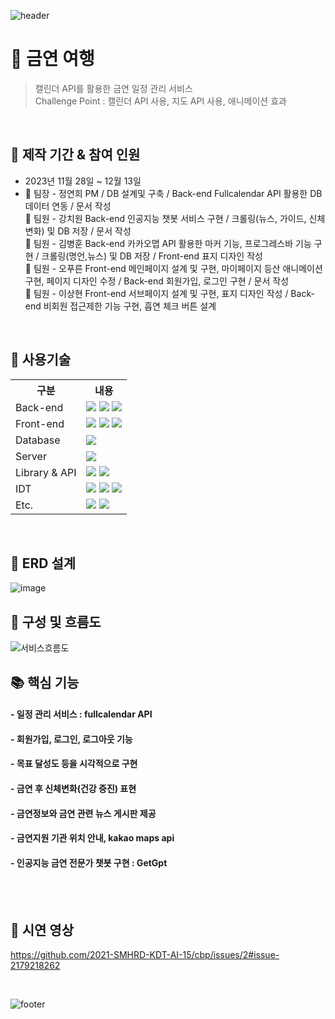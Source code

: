 ![header](https://capsule-render.vercel.app/api?type=slice&height=120&color=b1ddab&text=금연여행&fontAlign=85&fontSize=40&fontColor=ffffff)
# :pushpin: 금연 여행
> 캘린더 API를 활용한 금연 일정 관리 서비스 </br>
> Challenge Point : 캘린더 API 사용, 지도 API 사용, 애니메이션 효과

</br>

## 📅  제작 기간 & 참여 인원
- 2023년 11월 28일 ~ 12월 13일
- :crown: 팀장 - 정연희 PM / DB 설계및 구축 / Back-end Fullcalendar API 활용한 DB데이터 연동 / 문서 작성<br>
  :green_heart: 팀원 - 강치원 Back-end 인공지능 챗봇 서비스 구현 / 크롤링(뉴스, 가이드, 신체변화) 및 DB 저장 / 문서 작성<br>
  :green_heart: 팀원 - 김병훈 Back-end 카카오맵 API 활용한 마커 기능, 프로그레스바 기능 구현 / 크롤링(명언,뉴스) 및 DB 저장 / Front-end 표지 디자인 작성 <br>
  :green_heart: 팀원 - 오푸른 Front-end 메인페이지 설계 및 구현, 마이페이지 등산 애니메이션 구현, 페이지 디자인 수정 / Back-end 회원가입, 로그인 구현 / 문서 작성 <br>
  :green_heart: 팀원 - 이상현 Front-end 서브페이지 설계 및 구현, 표지 디자인 작성 / Back-end 비회원 접근제한 기능 구현, 흡연 체크 버튼 설계 

</br>

## 🔨 사용기술

<table>
    <tr>
        <th>구분</th>
        <th>내용</th>
    </tr>
    <tr>
        <td>Back-end</td>
        <td>
            <img src="https://img.shields.io/badge/Java-007396?style=for-the-badge&logo=java&logoColor=white"/>
            <img src="https://img.shields.io/badge/javascript-F7DF1E?style=for-the-badge&logo=javascript&logoColor=black">
          <img src="https://img.shields.io/badge/Apache%20Maven-C71A36?style=for-the-badge&logo=Apache%20Maven&logoColor=white"/>
        </td>
    </tr>
    <tr>
        <td>Front-end</td>
        <td>
            <img src="https://img.shields.io/badge/html5-E34F26?style=for-the-badge&logo=html5&logoColor=white">
            <img src="https://img.shields.io/badge/css-1572B6?style=for-the-badge&logo=css3&logoColor=white">
            <img src="https://img.shields.io/badge/javascript-F7DF1E?style=for-the-badge&logo=javascript&logoColor=black">
        </td>
    </tr>
    <tr>
        <td>Database</td>
        <td>
            <img src="https://img.shields.io/badge/oracle-F80000?style=for-the-badge&logo=oracle&logoColor=white">
        </td>
    </tr>
    <tr>
        <td>Server</td>
        <td>
            <img src="https://img.shields.io/badge/apache tomcat-F8DC75?style=for-the-badge&logo=apachetomcat&logoColor=white">
        </td>
    </tr>
    <tr>
        <td>Library & API</td>
        <td>
            <img src="https://img.shields.io/badge/kakaoMap API-FFCD00?style=for-the-badge&logo=kakao&logoColor=white">
			<img src="https://img.shields.io/badge/opencv-5C3EE8?style=for-the-badge&logo=opencv&logoColor=white">
        </td>
    </tr>
    <tr>
        <td>IDT</td>
        <td>
            <img src="https://img.shields.io/badge/eclipse-2C2255?style=for-the-badge&logo=eclipseide&logoColor=white">
            <img src="https://img.shields.io/badge/Visual%20Studio%20Code-0078d7?style=for-the-badge&logo=visual-studio-code&logoColor=white"/>
            <img src="https://img.shields.io/badge/SQL Developer-777777?style=for-the-badge&logo=&logoColor=white"/>
        </td>
    </tr>
    <tr>
        <td>Etc.</td>
        <td>
            <img src="https://img.shields.io/badge/git-F05032?style=for-the-badge&logo=git&logoColor=white">
            <img src="https://img.shields.io/badge/github-181717?style=for-the-badge&logo=github&logoColor=white">
        </td>
    </tr>
    
</table>

</br>

## 🎫 ERD 설계
![image](https://github.com/2021-SMHRD-KDT-AI-15/cbp/assets/144203952/731e278b-c76d-4df5-8bff-4875dd6b21dc)


## 🔌 구성 및 흐름도
![서비스흐름도](https://github.com/2021-SMHRD-KDT-AI-15/cbp/assets/150218741/98f5b1a6-96b0-418a-ab3d-7ec487a47f85)
</br>


## 📚 핵심 기능
#### - 일정 관리 서비스 : fullcalendar API
#### - 회원가입, 로그인, 로그아웃 기능
#### - 목표 달성도 등을 시각적으로 구현
#### - 금연 후 신체변화(건강 증진) 표현
#### - 금연정보와 금연 관련 뉴스 게시판 제공
#### - 금연지원 기관 위치 안내, kakao maps api
#### - 인공지능 금연 전문가 챗봇 구현 : GetGpt

</br>
</br>


## 🎥 시연 영상
https://github.com/2021-SMHRD-KDT-AI-15/cbp/issues/2#issue-2179218262

</br>

![footer](https://capsule-render.vercel.app/api?type=slice&height=120&color=b1ddab&text=돌아와조&fontAlign=15&fontSize=40&fontColor=ffffff&section=footer&fontAlignY=65)

